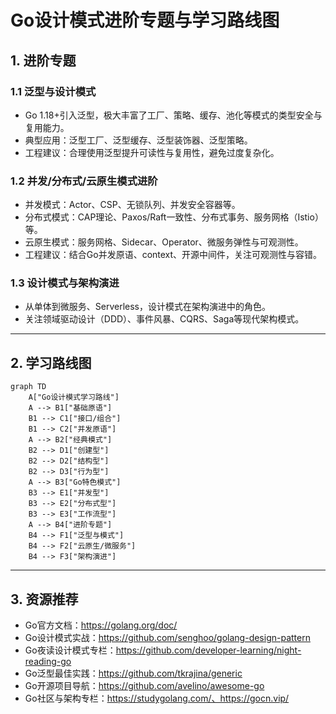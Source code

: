 # Go设计模式进阶专题与学习路线图

## 1. 进阶专题

### 1.1 泛型与设计模式

- Go 1.18+引入泛型，极大丰富了工厂、策略、缓存、池化等模式的类型安全与复用能力。
- 典型应用：泛型工厂、泛型缓存、泛型装饰器、泛型策略。
- 工程建议：合理使用泛型提升可读性与复用性，避免过度复杂化。

### 1.2 并发/分布式/云原生模式进阶

- 并发模式：Actor、CSP、无锁队列、并发安全容器等。
- 分布式模式：CAP理论、Paxos/Raft一致性、分布式事务、服务网格（Istio）等。
- 云原生模式：服务网格、Sidecar、Operator、微服务弹性与可观测性。
- 工程建议：结合Go并发原语、context、开源中间件，关注可观测性与容错。

### 1.3 设计模式与架构演进

- 从单体到微服务、Serverless，设计模式在架构演进中的角色。
- 关注领域驱动设计（DDD）、事件风暴、CQRS、Saga等现代架构模式。

---

## 2. 学习路线图

```mermaid
graph TD
    A["Go设计模式学习路线"]
    A --> B1["基础原语"]
    B1 --> C1["接口/组合"]
    B1 --> C2["并发原语"]
    A --> B2["经典模式"]
    B2 --> D1["创建型"]
    B2 --> D2["结构型"]
    B2 --> D3["行为型"]
    A --> B3["Go特色模式"]
    B3 --> E1["并发型"]
    B3 --> E2["分布式型"]
    B3 --> E3["工作流型"]
    A --> B4["进阶专题"]
    B4 --> F1["泛型与模式"]
    B4 --> F2["云原生/微服务"]
    B4 --> F3["架构演进"]
```

---

## 3. 资源推荐

- Go官方文档：<https://golang.org/doc/>
- Go设计模式实战：<https://github.com/senghoo/golang-design-pattern>
- Go夜读设计模式专栏：<https://github.com/developer-learning/night-reading-go>
- Go泛型最佳实践：<https://github.com/tkrajina/generic>
- Go开源项目导航：<https://github.com/avelino/awesome-go>
- Go社区与架构专栏：<https://studygolang.com/、https://gocn.vip/>
